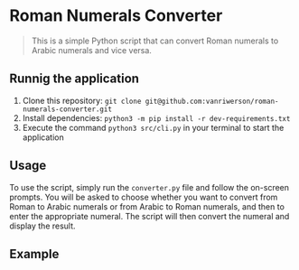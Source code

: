 # Roman Numerals Converter

>This is a simple Python script that can convert Roman numerals to Arabic numerals and vice versa.

## Runnig the application
  1. Clone this repository: `git clone git@github.com:vanriwerson/roman-numerals-converter.git`
  2. Install dependencies: `python3 -m pip install -r dev-requirements.txt`
  3. Execute the command `python3 src/cli.py` in your terminal to start the application


## Usage

To use the script, simply run the `converter.py` file and follow the on-screen prompts. You will be asked to choose whether you want to convert from Roman to Arabic numerals or from Arabic to Roman numerals, and then to enter the appropriate numeral. The script will then convert the numeral and display the result.

## Example


